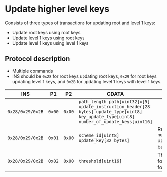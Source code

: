 # Update higher level keys

Consists of three types of transactions for updating root and level 1 keys:

* Update root keys using root keys
* Update level 1 keys using root keys
* Update level 1 keys using level 1 keys

## Protocol description

* Multiple commands
* INS should be `0x28` for root keys updating root keys, `0x29` for root keys updating level 1 keys, and `0x2B` for updating level 1
keys with level 1 keys.

INS | P1 | P2 | CDATA | Comment |
|----|--------|-----|-------------|----|
| `0x28/0x29/0x2B` | `0x00` | `0x00` | `path_length path[uint32]x[5] update_instruction_header[28 bytes] update_type[uint8] key_update_type[uint8] number_of_update_keys[uint16]` | |
| `0x28/0x29/0x2B` | `0x01` | `0x00` | `scheme_id[uint8] update_key[32 bytes]` | Repeated until `number_of_update_keys` update keys have been received. |
| `0x28/0x29/0x2B` | `0x02` | `0x00` | `threshold[uint16]` | The signing threshold for the new set of keys for the given key set. |
